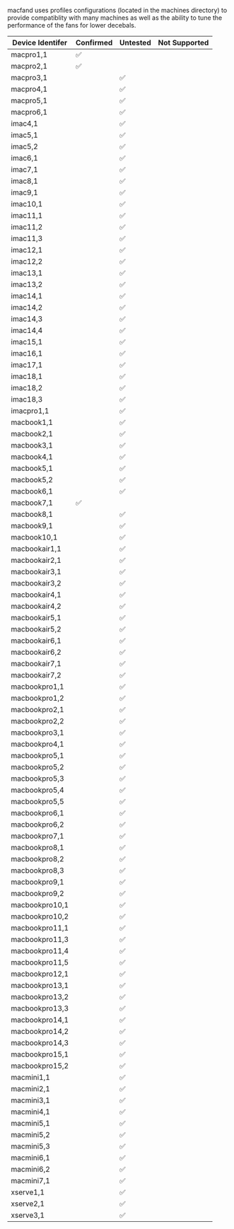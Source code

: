 macfand uses profiles configurations (located in the machines directory) to provide compatiblity with many machines as well as the ability to tune the performance of the fans for lower decebals.

| Device Identifer  | Confirmed | Untested  | Not Supported |
|-------------------|-----------|-----------|---------------|
| macpro1,1         | ✅        |           |               |
| macpro2,1         | ✅        |           |               |
| macpro3,1         |           | ✅        |               |
| macpro4,1         |           | ✅        |               |
| macpro5,1         |           | ✅        |               |
| macpro6,1         |           | ✅        |               |
| imac4,1           |           | ✅        |               |
| imac5,1           |           | ✅        |               |
| imac5,2           |           | ✅        |               |
| imac6,1           |           | ✅        |               |
| imac7,1           |           | ✅        |               |
| imac8,1           |           | ✅        |               |
| imac9,1           |           | ✅        |               |
| imac10,1          |           | ✅        |               |
| imac11,1          |           | ✅        |               |
| imac11,2          |           | ✅        |               |
| imac11,3          |           | ✅        |               |
| imac12,1          |           | ✅        |               |
| imac12,2          |           | ✅        |               |
| imac13,1          |           | ✅        |               |
| imac13,2          |           | ✅        |               |
| imac14,1          |           | ✅        |               |
| imac14,2          |           | ✅        |               |
| imac14,3          |           | ✅        |               |
| imac14,4          |           | ✅        |               |
| imac15,1          |           | ✅        |               |
| imac16,1          |           | ✅        |               |
| imac17,1          |           | ✅        |               |
| imac18,1          |           | ✅        |               |
| imac18,2          |           | ✅        |               |
| imac18,3          |           | ✅        |               |
| imacpro1,1        |           | ✅        |               |
| macbook1,1        |           | ✅        |               |
| macbook2,1        |           | ✅        |               |
| macbook3,1        |           | ✅        |               |
| macbook4,1        |           | ✅        |               |
| macbook5,1        |           | ✅        |               |
| macbook5,2        |           | ✅        |               |
| macbook6,1        |           | ✅        |               |
| macbook7,1        | ✅        |           |               |
| macbook8,1        |           | ✅        |               |
| macbook9,1        |           | ✅        |               |
| macbook10,1       |           | ✅        |               |
| macbookair1,1     |           | ✅        |               |
| macbookair2,1     |           | ✅        |               |
| macbookair3,1     |           | ✅        |               |
| macbookair3,2     |           | ✅        |               |
| macbookair4,1     |           | ✅        |               |
| macbookair4,2     |           | ✅        |               |
| macbookair5,1     |           | ✅        |               |
| macbookair5,2     |           | ✅        |               |
| macbookair6,1     |           | ✅        |               |
| macbookair6,2     |           | ✅        |               |
| macbookair7,1     |           | ✅        |               |
| macbookair7,2     |           | ✅        |               |
| macbookpro1,1     |           | ✅        |               |
| macbookpro1,2     |           | ✅        |               |
| macbookpro2,1     |           | ✅        |               |
| macbookpro2,2     |           | ✅        |               |
| macbookpro3,1     |           | ✅        |               |
| macbookpro4,1     |           | ✅        |               |
| macbookpro5,1     |           | ✅        |               |
| macbookpro5,2     |           | ✅        |               |
| macbookpro5,3     |           | ✅        |               |
| macbookpro5,4     |           | ✅        |               |
| macbookpro5,5     |           | ✅        |               |
| macbookpro6,1     |           | ✅        |               |
| macbookpro6,2     |           | ✅        |               |
| macbookpro7,1     |           | ✅        |               |
| macbookpro8,1     |           | ✅        |               |
| macbookpro8,2     |           | ✅        |               |
| macbookpro8,3     |           | ✅        |               |
| macbookpro9,1     |           | ✅        |               |
| macbookpro9,2     |           | ✅        |               |
| macbookpro10,1    |           | ✅        |               |
| macbookpro10,2    |           | ✅        |               |
| macbookpro11,1    |           | ✅        |               |
| macbookpro11,3    |           | ✅        |               |
| macbookpro11,4    |           | ✅        |               |
| macbookpro11,5    |           | ✅        |               |
| macbookpro12,1    |           | ✅        |               |
| macbookpro13,1    |           | ✅        |               |
| macbookpro13,2    |           | ✅        |               |
| macbookpro13,3    |           | ✅        |               |
| macbookpro14,1    |           | ✅        |               |
| macbookpro14,2    |           | ✅        |               |
| macbookpro14,3    |           | ✅        |               |
| macbookpro15,1    |           | ✅        |               |
| macbookpro15,2    |           | ✅        |               |
| macmini1,1        |           | ✅        |               |
| macmini2,1        |           | ✅        |               |
| macmini3,1        |           | ✅        |               |
| macmini4,1        |           | ✅        |               |
| macmini5,1        |           | ✅        |               |
| macmini5,2        |           | ✅        |               |
| macmini5,3        |           | ✅        |               |
| macmini6,1        |           | ✅        |               |
| macmini6,2        |           | ✅        |               |
| macmini7,1        |           | ✅        |               |
| xserve1,1         |           | ✅        |               |
| xserve2,1         |           | ✅        |               |
| xserve3,1         |           | ✅        |               |
